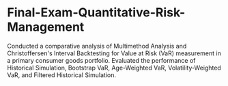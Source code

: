 # Final-Exam-Quantitative-Risk-Management
Conducted a comparative analysis of Multimethod Analysis and Christoffersen's Interval Backtesting for Value at Risk (VaR) measurement in a primary consumer goods portfolio. Evaluated the performance of Historical Simulation, Bootstrap VaR, Age-Weighted VaR, Volatility-Weighted VaR, and Filtered Historical Simulation.

